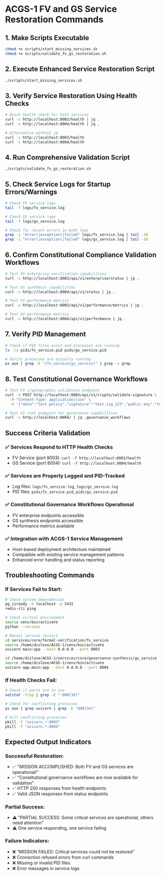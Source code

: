 # ACGS-1 FV and GS Service Restoration Commands

## 1. Make Scripts Executable
```bash
chmod +x scripts/start_missing_services.sh
chmod +x scripts/validate_fv_gs_restoration.sh
```

## 2. Execute Enhanced Service Restoration Script
```bash
./scripts/start_missing_services.sh
```

## 3. Verify Service Restoration Using Health Checks
```bash
# Quick health check for both services
curl -s http://localhost:8003/health | jq .
curl -s http://localhost:8004/health | jq .

# Alternative without jq
curl -s http://localhost:8003/health
curl -s http://localhost:8004/health
```

## 4. Run Comprehensive Validation Script
```bash
./scripts/validate_fv_gs_restoration.sh
```

## 5. Check Service Logs for Startup Errors/Warnings
```bash
# Check FV service logs
tail -f logs/fv_service.log

# Check GS service logs  
tail -f logs/gs_service.log

# Check for recent errors in both logs
grep -i "error\|exception\|failed" logs/fv_service.log | tail -10
grep -i "error\|exception\|failed" logs/gs_service.log | tail -10
```

## 6. Confirm Constitutional Compliance Validation Workflows
```bash
# Test FV enterprise verification capabilities
curl -s http://localhost:8003/api/v1/enterprise/status | jq .

# Test GS synthesis capabilities
curl -s http://localhost:8004/api/v1/status | jq .

# Test FV performance metrics
curl -s http://localhost:8003/api/v1/performance/metrics | jq .

# Test GS performance metrics
curl -s http://localhost:8004/api/v1/performance | jq .
```

## 7. Verify PID Management
```bash
# Check if PID files exist and processes are running
ls -la pids/fv_service.pid pids/gs_service.pid

# Verify processes are actually running
ps aux | grep -E "(fv_service|gs_service)" | grep -v grep
```

## 8. Test Constitutional Governance Workflows
```bash
# Test FV cryptographic validation endpoint
curl -X POST http://localhost:8003/api/v1/crypto/validate-signature \
  -H "Content-Type: application/json" \
  -d '{"data":"test_policy","signature":"test_sig_123","public_key":"test_key_456"}'

# Test GS root endpoint for governance capabilities
curl -s http://localhost:8004/ | jq .governance_workflows
```

## Success Criteria Validation

### ✅ Services Respond to HTTP Health Checks
- FV Service (port 8003): `curl -f http://localhost:8003/health`
- GS Service (port 8004): `curl -f http://localhost:8004/health`

### ✅ Services are Properly Logged and PID-Tracked
- Log files: `logs/fv_service.log`, `logs/gs_service.log`
- PID files: `pids/fv_service.pid`, `pids/gs_service.pid`

### ✅ Constitutional Governance Workflows Operational
- FV enterprise endpoints accessible
- GS synthesis endpoints accessible
- Performance metrics available

### ✅ Integration with ACGS-1 Service Management
- Host-based deployment architecture maintained
- Compatible with existing service management patterns
- Enhanced error handling and status reporting

## Troubleshooting Commands

### If Services Fail to Start:
```bash
# Check system dependencies
pg_isready -h localhost -p 5432
redis-cli ping

# Check virtual environment
source venv/bin/activate
python --version

# Manual service restart
cd services/core/formal-verification/fv_service
source /home/dislove/ACGS-1/venv/bin/activate
uvicorn main:app --host 0.0.0.0 --port 8003

cd /home/dislove/ACGS-1/services/core/governance-synthesis/gs_service
source /home/dislove/ACGS-1/venv/bin/activate
uvicorn app.main:app --host 0.0.0.0 --port 8004
```

### If Health Checks Fail:
```bash
# Check if ports are in use
netstat -tlnp | grep -E ":800[34]"

# Check for conflicting processes
ps aux | grep uvicorn | grep -E "800[34]"

# Kill conflicting processes
pkill -f "uvicorn.*:8003"
pkill -f "uvicorn.*:8004"
```

## Expected Output Indicators

### Successful Restoration:
- ✅ "MISSION ACCOMPLISHED: Both FV and GS services are operational!"
- ✅ "Constitutional governance workflows are now available for validation"
- ✅ HTTP 200 responses from health endpoints
- ✅ Valid JSON responses from status endpoints

### Partial Success:
- ⚠️ "PARTIAL SUCCESS: Some critical services are operational, others need attention"
- ⚠️ One service responding, one service failing

### Failure Indicators:
- ❌ "MISSION FAILED: Critical services could not be restored"
- ❌ Connection refused errors from curl commands
- ❌ Missing or invalid PID files
- ❌ Error messages in service logs

